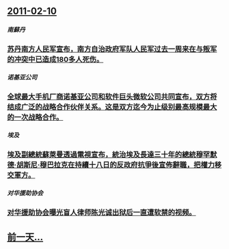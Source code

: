 ## [2011-02-10](/zh/news/2011/02/10/index.md)

##### 南蘇丹
### [苏丹南方人民军宣布，南方自治政府军队人民军过去一周来在与叛军的冲突中已造成180多人死伤。](/zh/news/2011/02/10/苏丹南方人民军宣布-南方自治政府军队人民军过去一周来在与叛军的冲突中已造成180多人死伤.md)
##### 诺基亚公司
### [全球最大手机厂商诺基亚公司和软件巨头微软公司共同宣布，双方将结成广泛的战略合作伙伴关系。这是双方迄今为止级别最高规模最大的一次战略合作。](/zh/news/2011/02/10/全球最大手机厂商诺基亚公司和软件巨头微软公司共同宣布-双方将结成广泛的战略合作伙伴关系-这是双方迄今为止级别最高规模最大.md)
##### 埃及
### [埃及副總統蘇萊曼透過電視宣布，統治埃及長達三十年的總統穆罕默德·胡斯尼·穆巴拉克在持續十八日的反政府抗爭後宣佈辭職，把權力移交軍方。](/zh/news/2011/02/10/埃及副總統蘇萊曼透過電視宣布-統治埃及長達三十年的總統穆罕默德-胡斯尼-穆巴拉克在持續十八日的反政府抗爭後宣佈辭職-把權.md)
##### 对华援助协会
### [ 对华援助协会曝光盲人律师陈光诚出狱后一直遭软禁的视频。](/zh/news/2011/02/10/对华援助协会曝光盲人律师陈光诚出狱后一直遭软禁的视频.md)
## [前一天...](/zh/news/2011/02/7/index.md)

